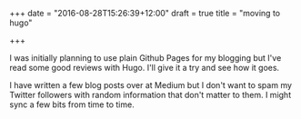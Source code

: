 +++
date = "2016-08-28T15:26:39+12:00"
draft = true
title = "moving to hugo"

+++

I was initially planning to use plain Github Pages for my blogging but I've read some good reviews with Hugo.
I'll give it a try and see how it goes.

I have written a few blog posts over at Medium but I don't want to spam my Twitter followers with random information that don't matter to them.
I might sync a few bits from time to time.
